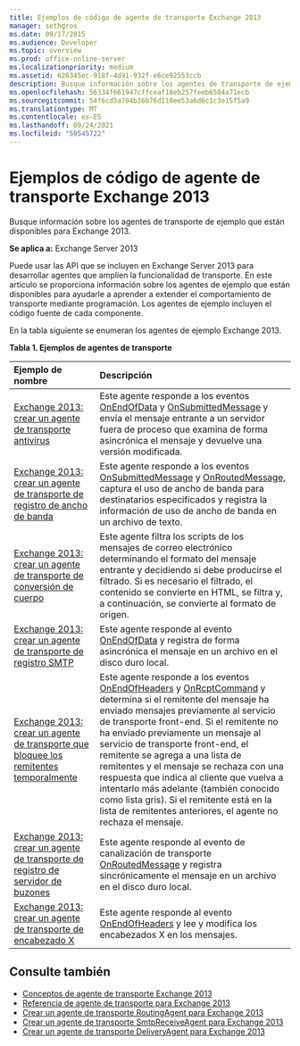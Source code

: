 ```yaml
---
title: Ejemplos de código de agente de transporte Exchange 2013
manager: sethgros
ms.date: 09/17/2015
ms.audience: Developer
ms.topic: overview
ms.prod: office-online-server
ms.localizationpriority: medium
ms.assetid: 626345ec-918f-4d91-932f-e6ce92553ccb
description: Busque información sobre los agentes de transporte de ejemplo que están disponibles para Exchange 2013.
ms.openlocfilehash: 56334f661947cffceaf18eb257feeb6504a71ecb
ms.sourcegitcommit: 54f6cd5a704b36b76d110ee53a6d6c1c3e15f5a9
ms.translationtype: MT
ms.contentlocale: es-ES
ms.lasthandoff: 09/24/2021
ms.locfileid: "59545722"
---
```

# <a name="transport-agent-code-samples-for-exchange-2013"></a>Ejemplos de código de agente de transporte Exchange 2013

Busque información sobre los agentes de transporte de ejemplo que están disponibles para Exchange 2013.
  
**Se aplica a:** Exchange Server 2013
  
Puede usar las API que se incluyen en Exchange Server 2013 para desarrollar agentes que amplíen la funcionalidad de transporte. En este artículo se proporciona información sobre los agentes de ejemplo que están disponibles para ayudarle a aprender a extender el comportamiento de transporte mediante programación. Los agentes de ejemplo incluyen el código fuente de cada componente. 
  
En la tabla siguiente se enumeran los agentes de ejemplo Exchange 2013.
  
**Tabla 1. Ejemplos de agentes de transporte**

|**Ejemplo de nombre**|**Descripción**|
|:-----|:-----|
|[Exchange 2013: crear un agente de transporte antivirus](https://code.msdn.microsoft.com/Exchange/Exchange-2013-Build-an-6e544269) <br/> |Este agente responde a los eventos [OnEndOfData](https://msdn.microsoft.com/library/Microsoft.Exchange.Data.Transport.Smtp.SmtpReceiveAgent.OnEndOfData.aspx) y [OnSubmittedMessage](https://msdn.microsoft.com/library/Microsoft.Exchange.Data.Transport.Routing.RoutingAgent.OnSubmittedMessage.aspx) y envía el mensaje entrante a un servidor fuera de proceso que examina de forma asincrónica el mensaje y devuelve una versión modificada.  <br/> |
|[Exchange 2013: crear un agente de transporte de registro de ancho de banda](https://code.msdn.microsoft.com/Exchange/Exchange-2013-Build-a-d61a4aaa) <br/> |Este agente responde a los eventos [OnSubmittedMessage](https://msdn.microsoft.com/library/Microsoft.Exchange.Data.Transport.Routing.RoutingAgent.OnSubmittedMessage.aspx) y [OnRoutedMessage,](https://msdn.microsoft.com/library/Microsoft.Exchange.Data.Transport.Routing.RoutingAgent.OnRoutedMessage.aspx) captura el uso de ancho de banda para destinatarios especificados y registra la información de uso de ancho de banda en un archivo de texto.  <br/> |
|[Exchange 2013: crear un agente de transporte de conversión de cuerpo](https://code.msdn.microsoft.com/Exchange/Exchange-2013-Build-a-body-ed36ecb0) <br/> |Este agente filtra los scripts de los mensajes de correo electrónico determinando el formato del mensaje entrante y decidiendo si debe producirse el filtrado. Si es necesario el filtrado, el contenido se convierte en HTML, se filtra y, a continuación, se convierte al formato de origen.  <br/> |
|[Exchange 2013: crear un agente de transporte de registro SMTP](https://code.msdn.microsoft.com/Exchange/Exchange-2013-Build-an-fc23dc33) <br/> |Este agente responde al evento [OnEndOfData](https://msdn.microsoft.com/library/Microsoft.Exchange.Data.Transport.Smtp.SmtpReceiveAgent.OnEndOfData.aspx) y registra de forma asincrónica el mensaje en un archivo en el disco duro local.  <br/> |
|[Exchange 2013: crear un agente de transporte que bloquee los remitentes temporalmente](https://code.msdn.microsoft.com/Exchange/Exchange-2013-Build-a-52a767d8) <br/> |Este agente responde a los eventos [OnEndOfHeaders](https://msdn.microsoft.com/library/Microsoft.Exchange.Data.Transport.Smtp.SmtpReceiveAgent.OnEndOfHeaders.aspx) y [OnRcptCommand](https://msdn.microsoft.com/library/Microsoft.Exchange.Data.Transport.Smtp.SmtpReceiveAgent.OnRcptCommand.aspx) y determina si el remitente del mensaje ha enviado mensajes previamente al servicio de transporte front-end. Si el remitente no ha enviado previamente un mensaje al servicio de transporte front-end, el remitente se agrega a una lista de remitentes y el mensaje se rechaza con una respuesta que indica al cliente que vuelva a intentarlo más adelante (también conocido como lista gris). Si el remitente está en la lista de remitentes anteriores, el agente no rechaza el mensaje.  <br/> |
|[Exchange 2013: crear un agente de transporte de registro de servidor de buzones](https://code.msdn.microsoft.com/Exchange/Exchange-2013-Build-a-fc8632e5) <br/> |Este agente responde al evento de canalización de transporte [OnRoutedMessage](https://msdn.microsoft.com/library/Microsoft.Exchange.Data.Transport.Routing.RoutingAgent.OnRoutedMessage.aspx) y registra sincrónicamente el mensaje en un archivo en el disco duro local.  <br/> |
|[Exchange 2013: crear un agente de transporte de encabezado X](https://code.msdn.microsoft.com/Exchange/Exchange-2013-Build-an-32f62f5a) <br/> |Este agente responde al evento [OnEndOfHeaders](https://msdn.microsoft.com/library/Microsoft.Exchange.Data.Transport.Smtp.SmtpReceiveAgent.OnEndOfHeaders.aspx) y lee y modifica los encabezados X en los mensajes.  <br/> |
   
## <a name="see-also"></a>Consulte también

- [Conceptos de agente de transporte Exchange 2013](transport-agent-concepts-in-exchange-2013.md)    
- [Referencia de agente de transporte para Exchange 2013](transport-agent-reference-for-exchange-2013.md)    
- [Crear un agente de transporte RoutingAgent para Exchange 2013](how-to-create-a-routingagent-transport-agent-for-exchange-2013.md)   
- [Crear un agente de transporte SmtpReceiveAgent para Exchange 2013](how-to-create-an-smtpreceiveagent-transport-agent-for-exchange-2013.md)    
- [Crear un agente de transporte DeliveryAgent para Exchange 2013](how-to-create-a-deliveryagent-transport-agent-for-exchange-2013.md)
    

